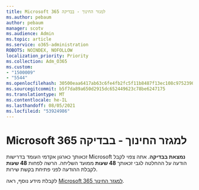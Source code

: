 ```yaml
---
title: Microsoft 365 למגזר החינוך - בבדיקה
ms.author: pebaum
author: pebaum
manager: scotv
ms.audience: Admin
ms.topic: article
ms.service: o365-administration
ROBOTS: NOINDEX, NOFOLLOW
localization_priority: Priority
ms.collection: Adm_O365
ms.custom:
- "1500009"
- "5544"
ms.openlocfilehash: 30500eaa6417ab63c6fe4fb2fc5f11b8487f13ec108c9752390825a36e3adc6b
ms.sourcegitcommit: b5f7da89a650d2915dc652449623c78be6247175
ms.translationtype: MT
ms.contentlocale: he-IL
ms.lasthandoff: 08/05/2021
ms.locfileid: "53924986"
---
```

# <a name="microsoft-365-for-education---under-review"></a>Microsoft 365 למגזר החינוך - בבדיקה

זכאותך כארגון אקדמי העומד בדרישות Microsoft **נמצאת בבדיקה**. אתה צפוי לקבל הודעה על ההחלטה לגבי זכאותך **48 שעות** ממועד השליחה. הרשה לפחות **48 שעות** לקבלת ההודעה לפני פתיחת בקשת שירות.

לקבלת מידע נוסף, ראה [Microsoft 365 למגזר החינוך](https://www.microsoft.com/education/buy-license/microsoft365).
